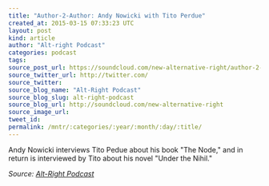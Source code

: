 ```yaml
---
title: "Author-2-Author: Andy Nowicki with Tito Perdue"
created_at: 2015-03-15 07:33:23 UTC
layout: post
kind: article
author: "Alt-right Podcast"
categories: podcast
tags: 
source_post_url: https://soundcloud.com/new-alternative-right/author-2-author-andy-andy-nowicki-with-tito-perdue
source_twitter_url: http://twitter.com/
source_twitter: 
source_blog_name: "Alt-Right Podcast"
source_blog_slug: alt-right-podcast
source_blog_url: http://soundcloud.com/new-alternative-right
source_image_url: 
tweet_id:
permalink: /mntr/:categories/:year/:month/:day/:title/
---
```

Andy Nowicki interviews Tito Pedue about his book "The Node," and in return is interviewed by Tito about his novel "Under the Nihil."<div class="">
    <i>Source: <a href="http://soundcloud.com/new-alternative-right">Alt-Right Podcast</a></i>
</div>
